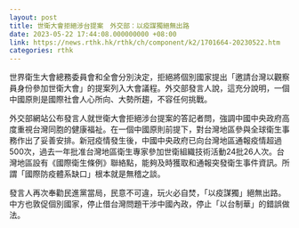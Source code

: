 ```yaml
---
layout: post
title: 世衛大會拒絕涉台提案　外交部：以疫謀獨絕無出路
date: 2023-05-22 17:44:08.000000000 +08:00
link: https://news.rthk.hk/rthk/ch/component/k2/1701664-20230522.htm
categories: rthk
---
```


世界衛生大會總務委員會和全會分別決定，拒絕將個別國家提出「邀請台灣以觀察員身份參加世衛大會」的提案列入大會議程。外交部發言人說，這充分說明，一個中國原則是國際社會人心所向、大勢所趨，不容任何挑戰。

外交部網站公布發言人就世衛大會拒絕涉台提案的答記者問，強調中國中央政府高度重視台灣同胞的健康福祉。在一個中國原則前提下，對台灣地區參與全球衛生事務作出了妥善安排。新冠疫情發生後，中國中央政府已向台灣地區通報疫情超過500次，過去一年批准台灣地區衛生專家參加世衛組織技術活動24批26人次。台灣地區設有《國際衛生條例》聯絡點，能夠及時獲取和通報突發衛生事件資訊。所謂「國際防疫體系缺口」根本就是無稽之談。

發言人再次奉勸民進黨當局，民意不可違，玩火必自焚，「以疫謀獨」絕無出路。中方也敦促個別國家，停止借台灣問題干涉中國內政，停止「以台制華」的錯誤做法。
